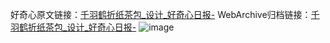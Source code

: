 好奇心原文链接：[千羽鹤折纸茶包_设计_好奇心日报-](https://www.qdaily.com/articles/2854.html)
WebArchive归档链接：[千羽鹤折纸茶包_设计_好奇心日报-](http://web.archive.org/web/20190623151546/https://www.qdaily.com/articles/2854.html)
![image](http://ww3.sinaimg.cn/large/007d5XDply1g3v6p1063bj30u0314wsx)